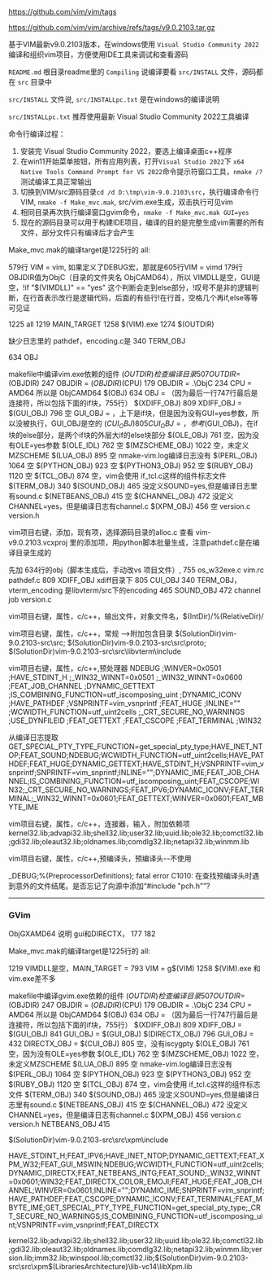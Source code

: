 
https://github.com/vim/vim/tags

https://github.com/vim/vim/archive/refs/tags/v9.0.2103.tar.gz

基于VIM最新v9.0.2103版本，在windows使用 `Visual Studio Community 2022` 编译和组织vim项目，方便使用IDE工具来调试和查看源码

`README.md` 根目录readme里的 `Compiling` 说编译要看 `src/INSTALL` 文件，源码都在 `src` 目录中

`src/INSTALL` 文件说, `src/INSTALLpc.txt` 是在windows的编译说明

`src/INSTALLpc.txt` 推荐使用最新 Visual Studio Community 2022工具编译

命令行编译过程：
1. 安装完 Visual Studio Community 2022，要选上编译桌面c++程序
2. 在win11开始菜单按钮，所有应用列表，打开`Visual Studio 2022`下 `x64 Native Tools Command Prompt for VS 2022`命令提示符窗口工具，`nmake /?` 测试编译工具正常输出
3. 切换到VIM/src源码目录`cd /d D:\tmp\vim-9.0.2103\src`，执行编译命令行VIM, `nmake -f Make_mvc.mak`, src/vim.exe生成，双击执行可见vim
4. 相同目录再次执行编译窗口gvim命令，`nmake -f Make_mvc.mak GUI=yes`
5. 现在的源码目录可以用于构建IDE项目，编译的目的是完整生成vim需要的所有文件，部分文件只有编译后才会产生

Make_mvc.mak的编译target是1225行的 all:

579行 VIM = vim, 如果定义了DEBUG宏，那就是605行VIM = vimd
179行OBJDIR值为ObjC（目录的文件夹名 ObjCAMD64），所以 VIMDLL是空，GUI是空，!if "$(VIMDLL)" == "yes" 这个判断会走到else部分，!叹号不是非的逻辑判断，在行首表示改行是逻辑代码，后面的有些行!在行首，空格几个再if,else等等可见证

1225  all
1219  MAIN_TARGET
1258  $(VIM).exe
1274  $(OUTDIR)

缺少日志里的 pathdef，encoding.c是 340 TERM_OBJ

634  OBJ

makefile中编译vim.exe依赖的组件
$(OUTDIR)  检查编译目录 507 OUTDIR=$(OBJDIR)  247  OBJDIR = $(OBJDIR)$(CPU)  179  OBJDIR = .\ObjC  234  CPU = AMD64  所以是 ObjCAMD64
$(OBJ)    634 OBJ = （因为最后一行747行最后是连接符，所以包括下面的if块，755行）
$(XDIFF_OBJ)   809  XDIFF_OBJ =
$(GUI_OBJ)   796 空 GUI_OBJ = ，上下是if块，但是因为没有GUI=yes参数，所以没被执行，GUI_OBJ是空的
$(CUI_OBJ)   805 CUI_OBJ = ，参考$(GUI_OBJ)，在if块的else部分，是两个if块的外层大if的else块部分
$(OLE_OBJ)   761 空，因为没有OLE=yes参数
$(OLE_IDL)   762 空
$(MZSCHEME_OBJ)   1022 空，未定义MZSCHEME
$(LUA_OBJ)   895 空  nmake-vim.log编译日志没有
$(PERL_OBJ)  1064 空
$(PYTHON_OBJ)  923 空
$(PYTHON3_OBJ)  952 空
$(RUBY_OBJ)   1120 空
$(TCL_OBJ)    874 空，vim会使用 if_tcl.c这样的组件标志文件
$(TERM_OBJ)   340
$(SOUND_OBJ)  465 没定义SOUND=yes,但是编译日志里有sound.c
$(NETBEANS_OBJ)  415 空
$(CHANNEL_OBJ)   472 没定义CHANNEL=yes，但是编译日志有channel.c
$(XPM_OBJ)   456 空
version.c
version.h


vim项目右键，添加，现有项，选择源码目录的alloc.c
查看 vim-v9.0.2103.vcxproj 里的添加项，用python脚本批量生成，注意pathdef.c是在编译目录生成的

先加 634行的obj（脚本生成后，手动改vs 项目文件）, 755 os_w32exe.c  vim.rc
pathdef.c
809 XDIFF_OBJ  xdiff目录下
805 CUI_OBJ
340 TERM_OBJ，vterm_encoding 是libvterm/src下的encoding
465 SOUND_OBJ
472 channel job
version.c

vim项目右键，属性，c/c++，输出文件，对象文件名，$(IntDir)/%(RelativeDir)/


vim项目右键，属性，c/c++，常规 —>附加包含目录
$(SolutionDir)vim-9.0.2103-src\src; $(SolutionDir)vim-9.0.2103-src\src\proto; $(SolutionDir)vim-9.0.2103-src\src\libvterm\include


vim项目右键，属性，c/c++,预处理器
NDEBUG ;WINVER=0x0501 ;HAVE_STDINT_H ;_WIN32_WINNT=0x0501 ;_WIN32_WINNT=0x0600 ;FEAT_JOB_CHANNEL ;DYNAMIC_GETTEXT ;IS_COMBINING_FUNCTION=utf_iscomposing_uint ;DYNAMIC_ICONV ;HAVE_PATHDEF ;VSNPRINTF=vim_vsnprintf ;FEAT_HUGE ;INLINE="" ;WCWIDTH_FUNCTION=utf_uint2cells ;_CRT_SECURE_NO_WARNINGS ;USE_DYNFILEID ;FEAT_GETTEXT ;FEAT_CSCOPE ;FEAT_TERMINAL ;WIN32 

从编译日志提取
GET_SPECIAL_PTY_TYPE_FUNCTION=get_special_pty_type;HAVE_INET_NTOP;FEAT_SOUND;NDEBUG;WCWIDTH_FUNCTION=utf_uint2cells;HAVE_PATHDEF;FEAT_HUGE;DYNAMIC_GETTEXT;HAVE_STDINT_H;VSNPRINTF=vim_vsnprintf;SNPRINTF=vim_snprintf;INLINE="";DYNAMIC_IME;FEAT_JOB_CHANNEL;IS_COMBINING_FUNCTION=utf_iscomposing_uint;FEAT_CSCOPE;WIN32;_CRT_SECURE_NO_WARNINGS;FEAT_IPV6;DYNAMIC_ICONV;FEAT_TERMINAL;_WIN32_WINNT=0x0601;FEAT_GETTEXT;WINVER=0x0601;FEAT_MBYTE_IME

vim项目右键，属性，c/c++，连接器，输入，附加依赖项
kernel32.lib;advapi32.lib;shell32.lib;user32.lib;uuid.lib;ole32.lib;comctl32.lib;gdi32.lib;oleaut32.lib;oldnames.lib;comdlg32.lib;netapi32.lib;winmm.lib


vim项目右键，属性，c/c++,预编译头，预编译头--不使用

_DEBUG;%(PreprocessorDefinitions);
fatal  error C1010: 在查找预编译头时遇到意外的文件结尾。是否忘记了向源中添加“#include "pch.h"”?

---

### GVim

ObjGXAMD64 说明 gui和DIRECTX，  177  182

Make_mvc.mak的编译target是1225行的 all:

1219 VIMDLL是空，MAIN_TARGET =
793  VIM = g$(VIM)
1258 $(VIM).exe  和vim.exe差不多

makefile中编译gvim.exe依赖的组件
$(OUTDIR)  检查编译目录 507 OUTDIR=$(OBJDIR)  247  OBJDIR = $(OBJDIR)$(CPU)  179  OBJDIR = .\ObjC  234  CPU = AMD64  所以是 ObjCAMD64
$(OBJ)    634 OBJ = （因为最后一行747行最后是连接符，所以包括下面的if块，755行）
$(XDIFF_OBJ)   809  XDIFF_OBJ =
$(GUI_OBJ)   841  GUI_OBJ = $(GUI_OBJ) $(DIRECTX_OBJ) 796  GUI_OBJ =  432 DIRECTX_OBJ	=
$(CUI_OBJ)   805 空，没有iscygpty
$(OLE_OBJ)   761 空，因为没有OLE=yes参数
$(OLE_IDL)   762 空
$(MZSCHEME_OBJ)   1022 空，未定义MZSCHEME
$(LUA_OBJ)   895 空  nmake-vim.log编译日志没有
$(PERL_OBJ)  1064 空
$(PYTHON_OBJ)  923 空
$(PYTHON3_OBJ)  952 空
$(RUBY_OBJ)   1120 空
$(TCL_OBJ)    874 空，vim会使用 if_tcl.c这样的组件标志文件
$(TERM_OBJ)   340
$(SOUND_OBJ)  465 没定义SOUND=yes,但是编译日志里有sound.c
$(NETBEANS_OBJ)  415 空
$(CHANNEL_OBJ)   472 没定义CHANNEL=yes，但是编译日志有channel.c
$(XPM_OBJ)   456
version.c
version.h
NETBEANS_OBJ  415

$(SolutionDir)vim-9.0.2103-src\src\xpm\include

HAVE_STDINT_H;FEAT_IPV6;HAVE_INET_NTOP;DYNAMIC_GETTEXT;FEAT_XPM_W32;FEAT_GUI_MSWIN;NDEBUG;WCWIDTH_FUNCTION=utf_uint2cells;DYNAMIC_DIRECTX;FEAT_NETBEANS_INTG;FEAT_SOUND;_WIN32_WINNT=0x0601;WIN32;FEAT_DIRECTX_COLOR_EMOJI;FEAT_HUGE;FEAT_JOB_CHANNEL;WINVER=0x0601;INLINE="";DYNAMIC_IME;SNPRINTF=vim_snprintf;HAVE_PATHDEF;FEAT_CSCOPE;DYNAMIC_ICONV;FEAT_TERMINAL;FEAT_MBYTE_IME;GET_SPECIAL_PTY_TYPE_FUNCTION=get_special_pty_type;_CRT_SECURE_NO_WARNINGS;IS_COMBINING_FUNCTION=utf_iscomposing_uint;VSNPRINTF=vim_vsnprintf;FEAT_DIRECTX


kernel32.lib;advapi32.lib;shell32.lib;user32.lib;uuid.lib;ole32.lib;comctl32.lib;gdi32.lib;oleaut32.lib;oldnames.lib;comdlg32.lib;netapi32.lib;winmm.lib;version.lib;imm32.lib;winspool.lib;comctl32.lib;$(SolutionDir)vim-9.0.2103-src\src\xpm\$(LibrariesArchitecture)\lib-vc14\libXpm.lib
